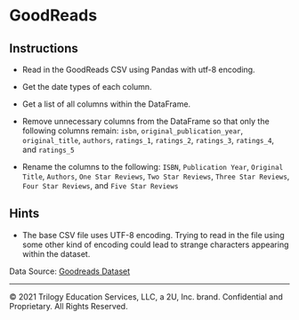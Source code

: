 # GoodReads

## Instructions

* Read in the GoodReads CSV using Pandas with utf-8 encoding.

* Get the date types of each column.

* Get a list of all columns within the DataFrame.

* Remove unnecessary columns from the DataFrame so that only the following columns remain: `isbn`, `original_publication_year`, `original_title`, `authors`, `ratings_1`, `ratings_2`, `ratings_3`, `ratings_4`, and `ratings_5`

* Rename the columns to the following: `ISBN`, `Publication Year`, `Original Title`, `Authors`, `One Star Reviews`, `Two Star Reviews`, `Three Star Reviews`, `Four Star Reviews`, and `Five Star Reviews`

## Hints

* The base CSV file uses UTF-8 encoding. Trying to read in the file using some other kind of encoding could lead to strange characters appearing within the dataset.

Data Source: [Goodreads Dataset](http://fastml.com/goodbooks-10k-a-new-dataset-for-book-recommendations/)

---

© 2021 Trilogy Education Services, LLC, a 2U, Inc. brand.  Confidential and Proprietary.  All Rights Reserved.
